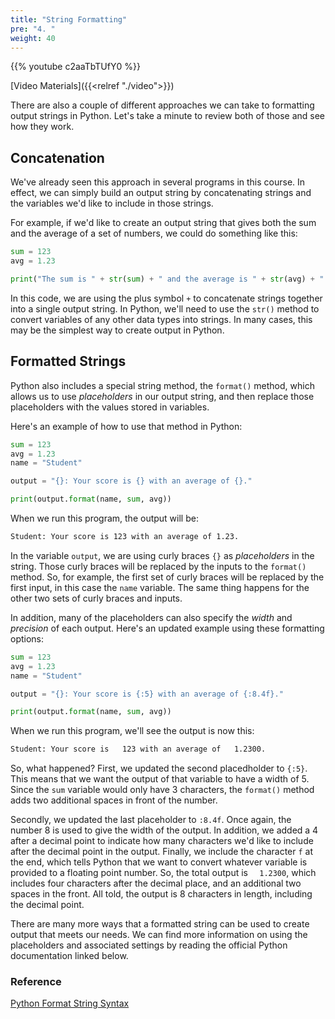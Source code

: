 ```yaml
---
title: "String Formatting"
pre: "4. "
weight: 40
---
```


{{% youtube c2aaTbTUfY0 %}}

[Video Materials]({{<relref "./video">}})

There are also a couple of different approaches we can take to formatting output strings in Python. Let's take a minute to review both of those and see how they work.

## Concatenation

We've already seen this approach in several programs in this course. In effect, we can simply build an output string by concatenating strings and the variables we'd like to include in those strings. 

For example, if we'd like to create an output string that gives both the sum and the average of a set of numbers, we could do something like this:

```python
sum = 123
avg = 1.23

print("The sum is " + str(sum) + " and the average is " + str(avg) + ".")
```

In this code, we are using the plus symbol `+` to concatenate strings together into a single output string. In Python, we'll need to use the `str()` method to convert variables of any other data types into strings. In many cases, this may be the simplest way to create output in Python. 

## Formatted Strings

Python also includes a special string method, the `format()` method, which allows us to use _placeholders_ in our output string, and then replace those placeholders with the values stored in variables. 

Here's an example of how to use that method in Python:

```python
sum = 123
avg = 1.23
name = "Student"

output = "{}: Your score is {} with an average of {}."

print(output.format(name, sum, avg))
```

When we run this program, the output will be:

```tex
Student: Your score is 123 with an average of 1.23.
```

In the variable `output`, we are using curly braces `{}` as _placeholders_ in the string. Those curly braces will be replaced by the inputs to the `format()` method. So, for example, the first set of curly braces will be replaced by the first input, in this case the `name` variable. The same thing happens for the other two sets of curly braces and inputs.  

In addition, many of the placeholders can also specify the _width_ and _precision_ of each output. Here's an updated example using these formatting options:

```python
sum = 123
avg = 1.23
name = "Student"

output = "{}: Your score is {:5} with an average of {:8.4f}."

print(output.format(name, sum, avg))
```

When we run this program, we'll see the output is now this:

```tex
Student: Your score is   123 with an average of   1.2300.
```

So, what happened? First, we updated the second placedholder to `{:5}`. This means that we want the output of that variable to have a width of 5. Since the `sum` variable would only have 3 characters, the `format()` method adds two additional spaces in front of the number. 

Secondly, we updated the last placeholder to `:8.4f`. Once again, the number 8 is used to give the width of the output. In addition, we added a 4 after a decimal point to indicate how many characters we'd like to include after the decimal point in the output. Finally, we include the character `f` at the end, which tells Python that we want to convert whatever variable is provided to a floating point number. So, the total output is `  1.2300`, which includes four characters after the decimal place, and an additional two spaces in the front. All told, the output is 8 characters in length, including the decimal point.

There are many more ways that a formatted string can be used to create output that meets our needs. We can find more information on using the placeholders and associated settings by reading the official Python documentation linked below.

### Reference

[Python Format String Syntax](https://docs.python.org/3/library/string.html#format-string-syntax)
